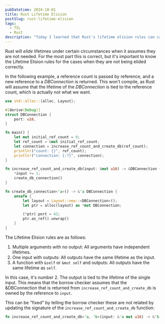 ```yaml
---
pubDatetime: 2024-10-01
title: Rust Lifetime Elision
postSlug: rust-lifetime-elision
tags:
  - TIL
  - Rust
description: "Today I learned that Rust's lifetime elision rules can cause compilation issues when it incorrectly ties the output lifetime to an input, and this can be resolved by explicitly specifying unrelated lifetimes in the function signature."
---
```


Rust will _elide_ lifetimes under certain circumstances when it assumes they are not needed. For the most part this is correct, but it's important to know the Lifetime Elision rules for the cases when they are not being elided correctly.

In the following example, a reference count is passed by reference, and a new reference to a _DBConnection_ is returned. This won't compile, as Rust will assume that the lifetime of the _DBConnection_ is tied to the reference count, which is actually not what we want.

```rust
use std::alloc::{alloc, Layout};

#[derive(Debug)]
struct DBConnection {
    port: u16,
}

fn main() {
    let mut initial_ref_count = 0;
    let ref_count = &mut initial_ref_count;
    let connection = increase_ref_count_and_create_db(ref_count);
    println!("count: {}", ref_count);
    println!("connection: {:?}", connection);
}

fn increase_ref_count_and_create_db(input: &mut u16) -> &DBConnection {
    *input += 1;
    create_db_connection()
}

fn create_db_connection<'a>() -> &'a DBConnection {
    unsafe {
        let layout = Layout::new::<DBConnection>();
        let ptr = alloc(layout) as *mut DBConnection;

        (*ptr).port = 42;
        ptr.as_ref().unwrap()
    }
}

```

The Lifetime Elision rules are as follows:

1. Multiple arguments with no output: All arguments have independent lifetimes.
2. One input with outputs: All outputs have the same lifetime as the input.
3. A function with `&self` or `&mut self` and outputs: All outputs have the same lifetime as `self`.

In this case, it's number 2. The output is tied to the lifetime of the single input. This means that the borrow checker assumes that the &DBConnection that is returned from `increase_ref_count_and_create_db` is owned by the reference to `input`.

This can be "fixed" by telling the borrow checker these are not related by updating the signature of the `increase_ref_count_and_create_db` function:

```rust
fn increase_ref_count_and_create_db<'a, 'b>(input: &'a mut u16) -> &'b DBConnection {
```
